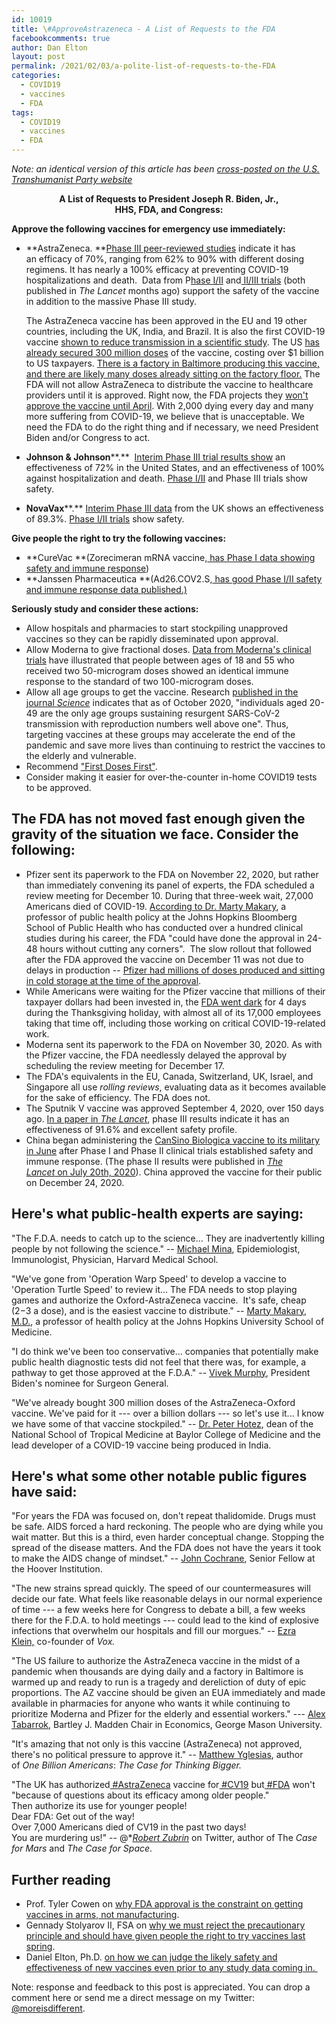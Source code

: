 ```yaml
---
id: 10019
title: \#ApproveAstrazeneca - A List of Requests to the FDA
facebookcomments: true
author: Dan Elton
layout: post
permalink: /2021/02/03/a-polite-list-of-requests-to-the-FDA
categories:
  - COVID19
  - vaccines
  - FDA
tags:
  - COVID19
  - vaccines
  - FDA
---
```


*Note: an identical version of this article has been [cross-posted on the U.S. Transhumanist Party website](http://transhumanist-party.org/2021/02/03/requests-to-the-fda/)*

**<center>A List of Requests to President Joseph R. Biden, Jr.,<br/>
HHS, FDA, and Congress:</center>**

**Approve the following vaccines for emergency use immediately:**

-   **AstraZeneca. **[Phase III peer-reviewed studies](https://www.thelancet.com/journals/lancet/article/PIIS0140-6736(20)32661-1/fulltext) indicate it has an efficacy of 70%, ranging from 62% to 90% with different dosing regimens. It has nearly a 100% efficacy at preventing COVID-19 hospitalizations and death.  Data from P[hase I/II](https://www.thelancet.com/journals/lancet/article/PIIS0140-6736(20)31604-4/fulltext) and[ II/III trials](https://www.thelancet.com/journals/lancet/article/PIIS0140-6736(20)32466-1/fulltext) (both published in *The Lancet* months ago) support the safety of the vaccine in addition to the massive Phase III study.

    The AstraZeneca vaccine has been approved in the EU and 19 other countries, including the UK, India, and Brazil. It is also the first COVID-19 vaccine [shown to reduce transmission in a scientific study](https://papers.ssrn.com/sol3/papers.cfm?abstract_id=3777268). The US [has already secured 300 million doses](https://www.reuters.com/article/us-health-coronavirus-astrazeneca/u-s-secures-300-million-doses-of-potential-astrazeneca-covid-19-vaccine-idUSKBN22X0J9) of the vaccine, costing over $1 billion to US taxpayers. [There is a factory in Baltimore producing this vaccine, and there are likely many doses already sitting on the factory floor.](https://www.baltimoresun.com/coronavirus/bs-pr-hs-making-more-vaccine-20210129-5dmn7hxib5dm3hyuiohxb7iibe-story.html) The FDA will not allow AstraZeneca to distribute the vaccine to healthcare providers until it is approved. Right now, the FDA projects they [won't approve the vaccine until April](https://www.reuters.com/article/us-health-coronavirus-usa-astrazeneca/emergency-u-s-authorization-for-astrazeneca-covid-19-vaccine-likely-in-april-idUSKBN29420M). With 2,000 dying every day and many more suffering from COVID-19, we believe that is unacceptable. We need the FDA to do the right thing and if necessary, we need President Biden and/or Congress to act.
-   **Johnson & Johnson****.**  [Interim Phase III trial results show](https://www.jnj.com/johnson-johnson-announces-single-shot-janssen-covid-19-vaccine-candidate-met-primary-endpoints-in-interim-analysis-of-its-phase-3-ensemble-trial) an effectiveness of 72% in the United States, and an effectiveness of 100% against hospitalization and death. [Phase I/II](https://www.nejm.org/doi/10.1056/NEJMoa2034201) and Phase III trials show safety.

-   **NovaVax****.** [Interim Phase III data](https://ir.novavax.com/news-releases/news-release-details/novavax-covid-19-vaccine-demonstrates-893-efficacy-uk-phase-3) from the UK shows an effectiveness of 89.3%. [Phase I/II trials](https://www.nejm.org/doi/10.1056/NEJMoa2026920) show safety.

**Give people the right to try the following vaccines:**

-   **CureVac **(Zorecimeran mRNA vaccine,[ has Phase I data showing safety and immune response](https://www.medrxiv.org/content/10.1101/2020.11.09.20228551v1))
-   **Janssen Pharmaceutica **(Ad26.COV2.S,[ has good Phase I/II safety and immune response data published.)](https://www.nejm.org/doi/10.1056/NEJMoa2034201)

**Seriously study and consider these actions:**

-   Allow hospitals and pharmacies to start stockpiling unapproved vaccines so they can be rapidly disseminated upon approval. 
-   Allow Moderna to give fractional doses. [Data from Moderna's clinical trials](https://www.fda.gov/media/144434/download) have illustrated that people between ages of 18 and 55 who received two 50-microgram doses showed an identical immune response to the standard of two 100-microgram doses.
-   Allow all age groups to get the vaccine. Research [published in the journal *Science*](https://science.sciencemag.org/content/early/2021/02/01/science.abe8372) indicates that as of October 2020, "individuals aged 20-49 are the only age groups sustaining resurgent SARS-CoV-2 transmission with reproduction numbers well above one". Thus, targeting vaccines at these groups may accelerate the end of the pandemic and save more lives than continuing to restrict the vaccines to the elderly and vulnerable.
-   Recommend ["First Doses First"](https://marginalrevolution.com/marginalrevolution/author/alex-tabarrok).
-   Consider making it easier for over-the-counter in-home COVID19 tests to be approved. 

## The FDA has not moved fast enough given the gravity of the situation we face. Consider the following:

-   Pfizer sent its paperwork to the FDA on November 22, 2020, but rather than immediately convening its panel of experts, the FDA scheduled a review meeting for December 10. During that three-week wait, 27,000 Americans died of COVID-19. [According to Dr. Marty Makary](https://thedispatch.com/p/fda-career-staff-are-delaying-the), a professor of public health policy at the Johns Hopkins Bloomberg School of Public Health who has conducted over a hundred clinical studies during his career, the FDA "could have done the approval in 24-48 hours without cutting any corners".  The slow rollout that followed after the FDA approved the vaccine on December 11 was not due to delays in production -- [Pfizer had millions of doses produced and sitting in cold storage at the time of the approval](https://www.huffpost.com/entry/pfizer-warehouse-doses-trump-administration_n_5fdbe0c4c5b6094c0ff08c4a?guccounter=1&guce_referrer=aHR0cHM6Ly93d3cuZ29vZ2xlLmNvbS8&guce_referrer_sig=AQAAANbR5l4y6cgyc0rgXIvrarHT-q9kvsm6ZeYRZqhNto9A_P0fNZWrN-qJ1RV_XhMeQv501l0X2LtNIqd7XLZCuto2kKtvj1llNcShaGezae93s2r_Cy9nYm3oQgQPnv9GO_tS6qE6kOI67KYbrT86PiwH1RQgtxqKJMPNbJ-fkN6O). 
-   While Americans were waiting for the Pfizer vaccine that millions of their taxpayer dollars had been invested in, the [FDA went dark](https://thedispatch.com/p/fda-career-staff-are-delaying-the) for 4 days during the Thanksgiving holiday, with almost all of its 17,000 employees taking that time off, including those working on critical COVID-19-related work. 
-   Moderna sent its paperwork to the FDA on November 30, 2020. As with the Pfizer vaccine, the FDA needlessly delayed the approval by scheduling the review meeting for December 17. 
-   The FDA's equivalents in the EU, Canada, Switzerland, UK, Israel, and Singapore all use *rolling reviews*, evaluating data as it becomes available for the sake of efficiency. The FDA does not. 
-   The Sputnik V vaccine was approved September 4, 2020, over 150 days ago. [In a paper in *The Lancet*](https://www.thelancet.com/journals/lancet/article/PIIS0140-6736(21)00234-8/fulltext), phase III results indicate it has an effectiveness of 91.6% and excellent safety profile. 
-   China began administering the [CanSino Biologica vaccine to its military in June](https://www.reuters.com/article/us-health-coronavirus-china-vaccine/cansinos-covid-19-vaccine-candidate-approved-for-military-use-in-china-idUSKBN2400DZ) after Phase I and Phase II clinical trials established safety and immune response. (The phase II results were published in [*The Lancet* on July 20th, 2020](https://www.thelancet.com/journals/lancet/article/PIIS0140-6736(20)31605-6/fulltext)). China approved the vaccine for their public on December 24, 2020. 

## Here's what public-health experts are saying:

"The F.D.A. needs to catch up to the science... They are inadvertently killing people by not following the science." -- [Michael Mina](https://www.nytimes.com/2021/01/28/opinion/new-covid-strain.html), Epidemiologist, Immunologist, Physician, Harvard Medical School.

"We've gone from 'Operation Warp Speed' to develop a vaccine to 'Operation Turtle Speed' to review it... The FDA needs to stop playing games and authorize the Oxford-AstraZeneca vaccine.  It's safe, cheap ($2-$3 a dose), and is the easiest vaccine to distribute." -- [Marty Makary, M.D.](https://www.foxnews.com/opinion/covid-vaccinations-too-slow-dr-marty-makary), a professor of health policy at the Johns Hopkins University School of Medicine. 

"I do think we've been too conservative... companies that potentially make public health diagnostic tests did not feel that there was, for example, a pathway to get those approved at the F.D.A." -- [Vivek Murphy](https://www.nytimes.com/2021/01/26/opinion/ezra-klein-podcast-vivek-murthy.html?showTranscript=1), President Biden's nominee for Surgeon General.

"We've already bought 300 million doses of the AstraZeneca-Oxford vaccine. We've paid for it --- over a billion dollars --- so let's use it... I know we have some of that vaccine stockpiled." -- [Dr. Peter Hotez](https://www.houstonchronicle.com/news/houston-texas/health/article/hotez-covid-vaccine-variant-Q-A-texas-biden-admin-15906950.php?utm_campaign=CMS%20Sharing%20Tools%20(Premium)&utm_source=t.co&utm_medium=referral), dean of the National School of Tropical Medicine at Baylor College of Medicine and the lead developer of a COVID-19 vaccine being produced in India.

## Here's what some other notable public figures have said:

"For years the FDA was focused on, don't repeat thalidomide. Drugs must be safe. AIDS forced a hard reckoning. The people who are dying while you wait matter. But this is a third, even harder conceptual change. Stopping the spread of the disease matters. And the FDA does not have the years it took to make the AIDS change of mindset." -- [John Cochrane](https://johnhcochrane.blogspot.com/2021/01/fda-vs-astra-zeneca-bureaucracy-vs.html?spref=tw), Senior Fellow at the Hoover Institution. 

"The new strains spread quickly. The speed of our countermeasures will decide our fate. What feels like reasonable delays in our normal experience of time --- a few weeks here for Congress to debate a bill, a few weeks there for the F.D.A. to hold meetings --- could lead to the kind of explosive infections that overwhelm our hospitals and fill our morgues." -- [Ezra Klein,](https://www.nytimes.com/2021/01/28/opinion/new-covid-strain.html) co-founder of *Vox.*

"The US failure to authorize the AstraZeneca vaccine in the midst of a pandemic when thousands are dying daily and a factory in Baltimore is warmed up and ready to run is a tragedy and dereliction of duty of epic proportions. The AZ vaccine should be given an EUA immediately and made available in pharmacies for anyone who wants it while continuing to prioritize Moderna and Pfizer for the elderly and essential workers." --- [Alex Tabarrok](https://marginalrevolution.com/marginalrevolution/2021/01/pascal-soriot-on-first-doses-first.html), Bartley J. Madden Chair in Economics, George Mason University. 

"It's amazing that not only is this vaccine (AstraZeneca) not approved, there's no political pressure to approve it." -- [Matthew Yglesias](https://twitter.com/mattyglesias/status/1356935647580327937), author of *One Billion Americans*: *The Case for Thinking Bigger.*

"The UK has authorized[ #AstraZeneca](https://twitter.com/hashtag/AstraZeneca?src=hashtag_click) vaccine for[ #CV19](https://twitter.com/hashtag/CV19?src=hashtag_click) but[ #FDA](https://twitter.com/hashtag/FDA?src=hashtag_click) won't "because of questions about its efficacy among older people."\
Then authorize its use for younger people!\
Dear FDA: Get out of the way!\
Over 7,000 Americans died of CV19 in the past two days!\
You are murdering us!" -- @*[*Robert Zubrin*](https://twitter.com/robert_zubrin/status/1344627427033550849) on Twitter, author of The *Case for Mars* and *The Case for Space*.

## Further reading

-   Prof. Tyler Cowen on [why FDA approval is the constraint on getting vaccines in arms, not manufacturing](https://marginalrevolution.com/marginalrevolution/2020/12/fallacies-about-constraints.html).  
-   Gennady Stolyarov II, FSA on [why we must reject the precautionary principle and should have given people the right to try vaccines last spring](https://transhumanist-party.org/2020/12/15/reject-precautionary-principle/). 
-   Daniel Elton, Ph.D. [on how we can judge the likely safety and effectiveness of new vaccines even prior to any study data coming in. ](http://www.moreisdifferent.com/2021/02/01/judging-vaccine-safety-and-rejecting-the-precautionary-principle)



Note: response and feedback to this post is appreciated. You can drop a comment here or send me a direct message on my Twitter: [@moreisdifferent](https://twitter.com/moreisdifferent).
